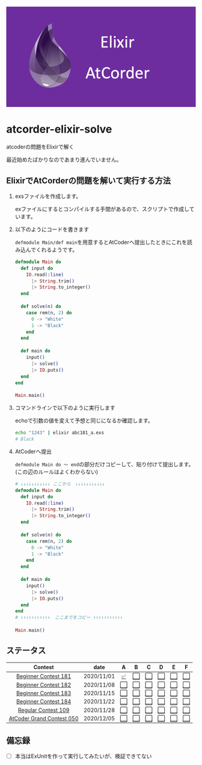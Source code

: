 ![](./background.png)

# atcorder-elixir-solve

atcoderの問題をElixirで解く

最近始めたばかりなのであまり進んでいません。

## ElixirでAtCorderの問題を解いて実行する方法

1. exsファイルを作成します。

    exファイルにするとコンパイルする手間があるので、スクリプトで作成しています。

1. 以下のようにコードを書きます

    `defmodule Main/def main`を用意するとAtCoderへ提出したときにこれを読み込んでくれるようです。

    ```elixir abc181_a.exs
    defmodule Main do
      def input do
        IO.read(:line)
          |> String.trim()
          |> String.to_integer()
      end

      def solve(n) do
        case rem(n, 2) do
          0 -> "White"
          1 -> "Black"
        end
      end

      def main do
        input()
          |> solve()
          |> IO.puts()
      end
    end

    Main.main()
    ```
1. コマンドラインで以下のように実行します

    echoで引数の値を変えて予想と同じになるか確認します。

    ```zsh
    echo "1243" | elixir abc181_a.exs
    # Black
    ```

1. AtCoderへ提出

    `defmodule Main do 〜 end`の部分だけコピーして、貼り付けて提出します。(この辺のルールはよくわからない)

    ```elixir abc181_a.exs
    # ↓↓↓↓↓↓↓↓↓↓↓ ここから　↓↓↓↓↓↓↓↓↓↓↓
    defmodule Main do
      def input do
        IO.read(:line)
          |> String.trim()
          |> String.to_integer()
      end

      def solve(n) do
        case rem(n, 2) do
          0 -> "White"
          1 -> "Black"
        end
      end

      def main do
        input()
          |> solve()
          |> IO.puts()
      end
    end
    # ↑↑↑↑↑↑↑↑↑↑↑　ここまでをコピー ↑↑↑↑↑↑↑↑↑↑↑

    Main.main()
    ```

## ステータス

| Contest |date | A | B | C | D | E | F |
| :---: | :---: | :---: | :---: | :---: |:---: | :---: | :---: |
| [Beginner Contest 181](https://atcoder.jp/contests/abc181) | 2020/11/01 | [✅](abc181_a.exs) | [⬜](abc181_b.exs) | [⬜](abc181_c.exs) | [⬜](abc181_d.exs) | [⬜](abc181_e.exs) | [⬜](abc181_f.exs) |
| [Beginner Contest 182](https://atcoder.jp/contests/abc182) | 2020/11/08 | [⬜](abc182_a.exs) | [⬜](abc182_b.exs) | [⬜](abc182_c.exs) | [⬜](abc182_d.exs) | [⬜](abc181_e.exs) | [⬜](abc181_f.exs) |
| [Beginner Contest 183](https://atcoder.jp/contests/abc183) | 2020/11/15 | [⬜](abc183_a.exs) | [⬜](abc183_b.exs) | [⬜](abc183_c.exs) | [⬜](abc183_d.exs) | [⬜](abc183_e.exs) | [⬜](abc183_f.exs) |
| [Beginner Contest 184](https://atcoder.jp/contests/abc184) | 2020/11/22 | [⬜](abc184_a.exs) | [⬜](abc184_b.exs) | [⬜](abc184_c.exs) | [⬜](abc184_d.exs) | [⬜](abc184_e.exs) | [⬜](abc184_f.exs) |
| [Regular Contest 109](https://atcoder.jp/contests/arc109) | 2020/11/28 | [⬜](regular109_a.exs) | [⬜](regular109_b.exs) | [⬜](regular109_c.exs) | [⬜](regular109_d.exs) | [⬜](regular109_e.exs) | [⬜](regular109_f.exs) |
| [AtCoder Grand Contest 050](https://atcoder.jp/contests/agc050) | 2020/12/05 | [⬜](grand_a.exs) | [⬜](grand_b.exs) | [⬜](grand_c.exs) | [⬜](grand_d.exs) | [⬜](grand_e.exs) | [⬜](grand_f.exs) |

## 備忘録

- [ ] 本当はExUnitを作って実行してみたいが、検証できてない
